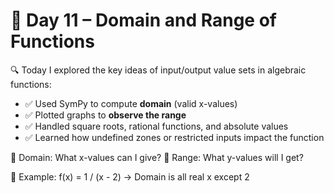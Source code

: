 # 📘 Day 11 – Domain and Range of Functions

🔍 Today I explored the key ideas of input/output value sets in algebraic functions:

- ✅ Used SymPy to compute **domain** (valid x-values)
- ✅ Plotted graphs to **observe the range**
- ✅ Handled square roots, rational functions, and absolute values
- ✅ Learned how undefined zones or restricted inputs impact the function

🎯 Domain: What x-values can I give?
🎯 Range: What y-values will I get?

🧠 Example:
f(x) = 1 / (x - 2) → Domain is all real x except 2
